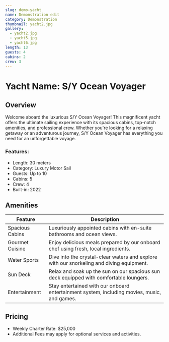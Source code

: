 ```yaml
---
slug: demo-yacht
name: Demonstration edit
category: Demonstration
thumbnail: yacht2.jpg
gallery:
  - yacht2.jpg
  - yacht5.jpg
  - yacht6.jpg
length: 13
guests: 4
cabins: 2
crew: 3
---
```



# Yacht Name: S/Y Ocean Voyager

## Overview

Welcome aboard the luxurious S/Y Ocean Voyager! This magnificent yacht offers the ultimate sailing experience with its spacious cabins, top-notch amenities, and professional crew. Whether you're looking for a relaxing getaway or an adventurous journey, S/Y Ocean Voyager has everything you need for an unforgettable voyage.

### Features:

* Length: 30 meters
* Category: Luxury Motor Sail
* Guests: Up to 10
* Cabins: 5
* Crew: 4
* Built-in: 2022

## Amenities

| Feature         | Description                                                                                 |
| --------------- | ------------------------------------------------------------------------------------------- |
| Spacious Cabins | Luxuriously appointed cabins with en-suite bathrooms and ocean views.                       |
| Gourmet Cuisine | Enjoy delicious meals prepared by our onboard chef using fresh, local ingredients.          |
| Water Sports    | Dive into the crystal-clear waters and explore with our snorkeling and diving equipment.    |
| Sun Deck        | Relax and soak up the sun on our spacious sun deck equipped with comfortable loungers.      |
| Entertainment   | Stay entertained with our onboard entertainment system, including movies, music, and games. |

## Pricing

* Weekly Charter Rate: $25,000
* Additional Fees may apply for optional services and activities.